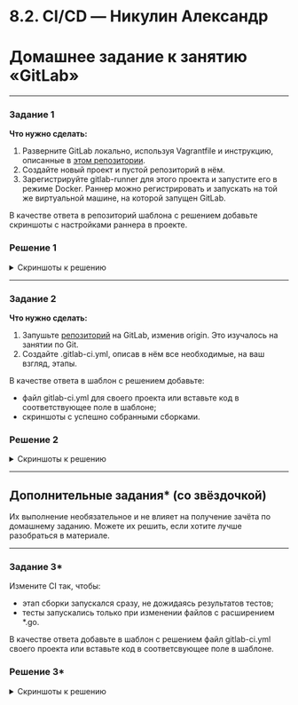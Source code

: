 # 8.2. CI/CD — Никулин Александр
# Домашнее задание к занятию «GitLab»

---

### Задание 1

**Что нужно сделать:**

1. Разверните GitLab локально, используя Vagrantfile и инструкцию, описанные в [этом репозитории](https://github.com/netology-code/sdvps-materials/tree/main/gitlab).   
2. Создайте новый проект и пустой репозиторий в нём.
3. Зарегистрируйте gitlab-runner для этого проекта и запустите его в режиме Docker. Раннер можно регистрировать и запускать на той же виртуальной машине, на которой запущен GitLab.

В качестве ответа в репозиторий шаблона с решением добавьте скриншоты с настройками раннера в проекте.

### Решение 1

<details>
  <summary>Скриншоты к решению</summary>

  > Подготовил виртуалку в Яоблаке \
  > ![image](https://github.com/ADNikulin/netology/assets/44374132/33007ff7-22dc-4c45-b5e4-dd3d8de78c4c) \
  > ![image](https://github.com/ADNikulin/netology/assets/44374132/f748a7b8-6e93-4a78-8bd8-24475d6d3408) \
  > ![image](https://github.com/ADNikulin/netology/assets/44374132/3c64e7e3-834e-43c3-bea6-db368ecd2eee) \
  > ![image](https://github.com/ADNikulin/netology/assets/44374132/d9f6f2c4-44e2-4b9e-8c76-b063fb0e74c2) \
  > ![image](https://github.com/ADNikulin/netology/assets/44374132/765a579e-39d9-4094-bc1e-ab93cd4e7d07) \
  > ![image](https://github.com/ADNikulin/netology/assets/44374132/eb7d9ce3-d9a5-478c-a550-fa164f8246dd)
</details>

---

### Задание 2

**Что нужно сделать:**

1. Запушьте [репозиторий](https://github.com/netology-code/sdvps-materials/tree/main/gitlab) на GitLab, изменив origin. Это изучалось на занятии по Git.
2. Создайте .gitlab-ci.yml, описав в нём все необходимые, на ваш взгляд, этапы.

В качестве ответа в шаблон с решением добавьте: 
   
 * файл gitlab-ci.yml для своего проекта или вставьте код в соответствующее поле в шаблоне; 
 * скриншоты с успешно собранными сборками.

### Решение 2

<details>
  <summary>Скриншоты к решению</summary>

  > ![image](https://github.com/ADNikulin/netology/assets/44374132/29cdd717-5ca2-4288-9991-65c370c1808d) \
  > ![image](https://github.com/ADNikulin/netology/assets/44374132/f0ba36f3-dddb-424b-b560-3ae3b172ed32) \
  > ![image](https://github.com/ADNikulin/netology/assets/44374132/ea95c120-0395-4a06-83fb-4b6597aa8b14) \
  > ![image](https://github.com/ADNikulin/netology/assets/44374132/3f571326-2a5c-495c-a70f-d5e3db1f958c)
</details>
 
---
## Дополнительные задания* (со звёздочкой)

Их выполнение необязательное и не влияет на получение зачёта по домашнему заданию. Можете их решить, если хотите лучше разобраться в материале.

---

### Задание 3*

Измените CI так, чтобы:

 - этап сборки запускался сразу, не дожидаясь результатов тестов;
 - тесты запускались только при изменении файлов с расширением *.go.

В качестве ответа добавьте в шаблон с решением файл gitlab-ci.yml своего проекта или вставьте код в соответсвующее поле в шаблоне.

### Решение 3*

<details>
  <summary>Скриншоты к решению</summary>

  > Сам файл
  ```yaml
    stages:
    - test
    - build
  
  test:
    stage: test
    image: golang:1.17
    script:
      - go test .
    only:
      changes: 
        - "*.go"
  
  build:
    stage: build
    needs: []
    image: docker:latest
    script:
      - docker build .
  ```

  > Конфиг в проекте: \
  > ![image](https://github.com/ADNikulin/netology/assets/44374132/979e9d03-9d2e-44d4-a083-58b89b3eb0a7)
  > "Паралельная" сборка \
  > ![image](https://github.com/ADNikulin/netology/assets/44374132/6328f354-70e8-45a2-a0eb-ab8dc1dbd667) \
  > Без теста \
  > ![image](https://github.com/ADNikulin/netology/assets/44374132/e656ea09-2ed5-466b-a7e0-90a2e0b503be) \
  > Последовательная \
  > ![image](https://github.com/ADNikulin/netology/assets/44374132/325bd54d-1011-4927-8bb4-ab009f734509)
</details>
 
